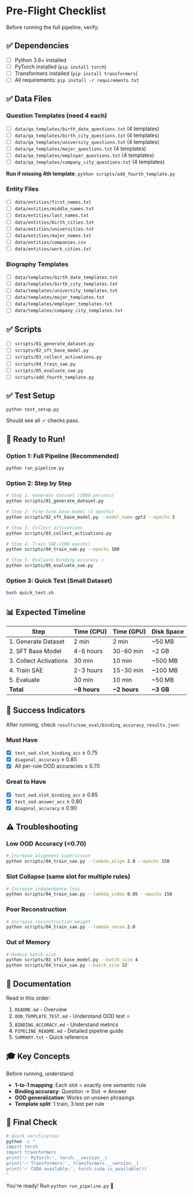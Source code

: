# Pre-Flight Checklist

Before running the full pipeline, verify:

## ✅ Dependencies
- [ ] Python 3.8+ installed
- [ ] PyTorch installed (`pip install torch`)
- [ ] Transformers installed (`pip install transformers`)
- [ ] All requirements: `pip install -r requirements.txt`

## ✅ Data Files

### Question Templates (need 4 each)
- [ ] `data/qa_templates/birth_date_questions.txt` (4 templates)
- [ ] `data/qa_templates/birth_city_questions.txt` (4 templates)
- [ ] `data/qa_templates/university_questions.txt` (4 templates)
- [ ] `data/qa_templates/major_questions.txt` (4 templates)
- [ ] `data/qa_templates/employer_questions.txt` (4 templates)
- [ ] `data/qa_templates/company_city_questions.txt` (4 templates)

**Run if missing 4th template**: `python scripts/add_fourth_template.py`

### Entity Files
- [ ] `data/entities/first_names.txt`
- [ ] `data/entities/middle_names.txt`
- [ ] `data/entities/last_names.txt`
- [ ] `data/entities/birth_cities.txt`
- [ ] `data/entities/universities.txt`
- [ ] `data/entities/major_names.txt`
- [ ] `data/entities/companies.csv`
- [ ] `data/entities/work_cities.txt`

### Biography Templates
- [ ] `data/templates/birth_date_templates.txt`
- [ ] `data/templates/birth_city_templates.txt`
- [ ] `data/templates/university_templates.txt`
- [ ] `data/templates/major_templates.txt`
- [ ] `data/templates/employer_templates.txt`
- [ ] `data/templates/company_city_templates.txt`

## ✅ Scripts
- [ ] `scripts/01_generate_dataset.py`
- [ ] `scripts/02_sft_base_model.py`
- [ ] `scripts/03_collect_activations.py`
- [ ] `scripts/04_train_sae.py`
- [ ] `scripts/05_evaluate_sae.py`
- [ ] `scripts/add_fourth_template.py`

## ✅ Test Setup
```bash
python test_setup.py
```

Should see all ✓ checks pass.

## 🚀 Ready to Run!

### Option 1: Full Pipeline (Recommended)
```bash
python run_pipeline.py
```

### Option 2: Step by Step
```bash
# Step 1: Generate dataset (1000 persons)
python scripts/01_generate_dataset.py

# Step 2: Fine-tune base model (3 epochs)
python scripts/02_sft_base_model.py --model_name gpt2 --epochs 3

# Step 3: Collect activations
python scripts/03_collect_activations.py

# Step 4: Train SAE (100 epochs)
python scripts/04_train_sae.py --epochs 100

# Step 5: Evaluate binding accuracy ⭐
python scripts/05_evaluate_sae.py
```

### Option 3: Quick Test (Small Dataset)
```bash
bash quick_test.sh
```

## 📊 Expected Timeline

| Step | Time (CPU) | Time (GPU) | Disk Space |
|------|------------|------------|------------|
| 1. Generate Dataset | 2 min | 2 min | ~50 MB |
| 2. SFT Base Model | 4-6 hours | 30-60 min | ~2 GB |
| 3. Collect Activations | 30 min | 10 min | ~500 MB |
| 4. Train SAE | 2-3 hours | 15-30 min | ~100 MB |
| 5. Evaluate | 30 min | 10 min | ~50 MB |
| **Total** | **~8 hours** | **~2 hours** | **~3 GB** |

## 🎯 Success Indicators

After running, check `results/sae_eval/binding_accuracy_results.json`:

### Must Have
- [x] `test_ood.slot_binding_acc` ≥ 0.75
- [x] `diagonal_accuracy` ≥ 0.85
- [x] All per-rule OOD accuracies ≥ 0.70

### Great to Have
- [x] `test_ood.slot_binding_acc` ≥ 0.85
- [x] `test_ood.answer_acc` ≥ 0.80
- [x] `diagonal_accuracy` ≥ 0.90

## ⚠️ Troubleshooting

### Low OOD Accuracy (<0.70)
```bash
# Increase alignment supervision
python scripts/04_train_sae.py --lambda_align 2.0 --epochs 150
```

### Slot Collapse (same slot for multiple rules)
```bash
# Increase independence loss
python scripts/04_train_sae.py --lambda_indep 0.05 --epochs 150
```

### Poor Reconstruction
```bash
# Increase reconstruction weight
python scripts/04_train_sae.py --lambda_recon 2.0
```

### Out of Memory
```bash
# Reduce batch size
python scripts/02_sft_base_model.py --batch_size 4
python scripts/04_train_sae.py --batch_size 32
```

## 📖 Documentation

Read in this order:
1. `README.md` - Overview
2. `OOD_TEMPLATE_TEST.md` - Understand OOD test ⭐
3. `BINDING_ACCURACY.md` - Understand metrics
4. `PIPELINE_README.md` - Detailed pipeline guide
5. `SUMMARY.txt` - Quick reference

## 🎓 Key Concepts

Before running, understand:
- **1-to-1 mapping**: Each slot = exactly one semantic rule
- **Binding accuracy**: Question → Slot → Answer
- **OOD generalization**: Works on unseen phrasings
- **Template split**: 1 train, 3 test per rule

## 🏁 Final Check

```bash
# Quick verification
python -c "
import torch
import transformers
print('✅ PyTorch:', torch.__version__)
print('✅ Transformers:', transformers.__version__)
print('✅ CUDA available:', torch.cuda.is_available())
"
```

You're ready! Run `python run_pipeline.py` 🚀
